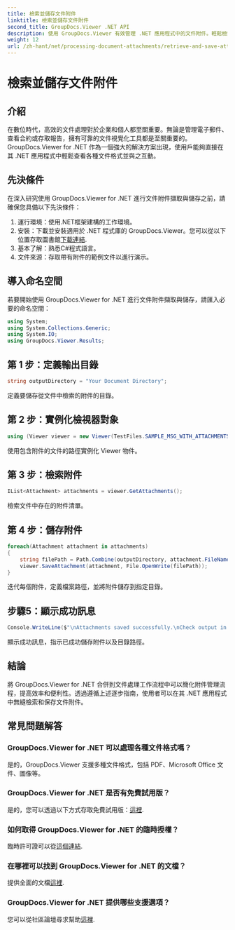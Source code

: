 ```yaml
---
title: 檢索並儲存文件附件
linktitle: 檢索並儲存文件附件
second_title: GroupDocs.Viewer .NET API
description: 使用 GroupDocs.Viewer 有效管理 .NET 應用程式中的文件附件。輕鬆檢索並保存附件。
weight: 12
url: /zh-hant/net/processing-document-attachments/retrieve-and-save-attachments/
---
```


# 檢索並儲存文件附件

## 介紹
在數位時代，高效的文件處理對於企業和個人都至關重要。無論是管理電子郵件、查看合約或存取報告，擁有可靠的文件視覺化工具都是至關重要的。 GroupDocs.Viewer for .NET 作為一個強大的解決方案出現，使用戶能夠直接在其 .NET 應用程式中輕鬆查看各種文件格式並與之互動。
## 先決條件
在深入研究使用 GroupDocs.Viewer for .NET 進行文件附件擷取與儲存之前，請確保您具備以下先決條件：
1. 運行環境：使用.NET框架建構的工作環境。
2. 安裝：下載並安裝適用於 .NET 程式庫的 GroupDocs.Viewer。您可以從以下位置存取圖書館[下載連結](https://releases.groupdocs.com/viewer/net/).
3. 基本了解：熟悉C#程式語言。
4. 文件來源：存取帶有附件的範例文件以進行演示。

## 導入命名空間
若要開始使用 GroupDocs.Viewer for .NET 進行文件附件擷取與儲存，請匯入必要的命名空間：
```csharp
using System;
using System.Collections.Generic;
using System.IO;
using GroupDocs.Viewer.Results;
```

## 第 1 步：定義輸出目錄
```csharp
string outputDirectory = "Your Document Directory";
```
定義要儲存從文件中檢索的附件的目錄。
## 第 2 步：實例化檢視器對象
```csharp
using (Viewer viewer = new Viewer(TestFiles.SAMPLE_MSG_WITH_ATTACHMENTS))
```
使用包含附件的文件的路徑實例化 Viewer 物件。
## 第 3 步：檢索附件
```csharp
IList<Attachment> attachments = viewer.GetAttachments();
```
檢索文件中存在的附件清單。
## 第 4 步：儲存附件
```csharp
foreach(Attachment attachment in attachments)
{
    string filePath = Path.Combine(outputDirectory, attachment.FileName);  
    viewer.SaveAttachment(attachment, File.OpenWrite(filePath)); 
}
```
迭代每個附件，定義檔案路徑，並將附件儲存到指定目錄。
## 步驟5：顯示成功訊息
```csharp
Console.WriteLine($"\nAttachments saved successfully.\nCheck output in {outputDirectory}.");
```
顯示成功訊息，指示已成功儲存附件以及目錄路徑。

## 結論
將 GroupDocs.Viewer for .NET 合併到文件處理工作流程中可以簡化附件管理流程，提高效率和便利性。透過遵循上述逐步指南，使用者可以在其 .NET 應用程式中無縫檢索和保存文件附件。
## 常見問題解答
### GroupDocs.Viewer for .NET 可以處理各種文件格式嗎？
是的，GroupDocs.Viewer 支援多種文件格式，包括 PDF、Microsoft Office 文件、圖像等。
### GroupDocs.Viewer for .NET 是否有免費試用版？
是的，您可以透過以下方式存取免費試用版：[這裡](https://releases.groupdocs.com/).
### 如何取得 GroupDocs.Viewer for .NET 的臨時授權？
臨時許可證可以從[這個連結](https://purchase.groupdocs.com/temporary-license/).
### 在哪裡可以找到 GroupDocs.Viewer for .NET 的文檔？
提供全面的文檔[這裡](https://tutorials.groupdocs.com/viewer/net/).
### GroupDocs.Viewer for .NET 提供哪些支援選項？
您可以從社區論壇尋求幫助[這裡](https://forum.groupdocs.com/c/viewer/9).